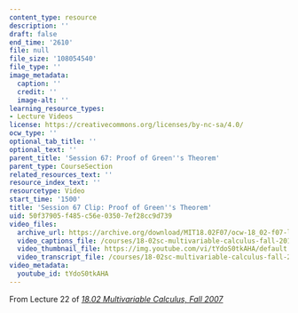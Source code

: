 ```yaml
---
content_type: resource
description: ''
draft: false
end_time: '2610'
file: null
file_size: '108054540'
file_type: ''
image_metadata:
  caption: ''
  credit: ''
  image-alt: ''
learning_resource_types:
- Lecture Videos
license: https://creativecommons.org/licenses/by-nc-sa/4.0/
ocw_type: ''
optional_tab_title: ''
optional_text: ''
parent_title: 'Session 67: Proof of Green''s Theorem'
parent_type: CourseSection
related_resources_text: ''
resource_index_text: ''
resourcetype: Video
start_time: '1500'
title: 'Session 67 Clip: Proof of Green''s Theorem'
uid: 50f37905-f485-c56e-0350-7ef28cc9d739
video_files:
  archive_url: https://archive.org/download/MIT18.02F07/ocw-18_02-f07-lec22_300k.mp4
  video_captions_file: /courses/18-02sc-multivariable-calculus-fall-2010/tYdoS0tkAHA_captions.vtt
  video_thumbnail_file: https://img.youtube.com/vi/tYdoS0tkAHA/default.jpg
  video_transcript_file: /courses/18-02sc-multivariable-calculus-fall-2010/tYdoS0tkAHA_transcript.pdf
video_metadata:
  youtube_id: tYdoS0tkAHA
---
```

From Lecture 22 of [_18.02 Multivariable Calculus, Fall 2007_](/courses/18-02-multivariable-calculus-fall-2007/video_galleries/video-lectures)